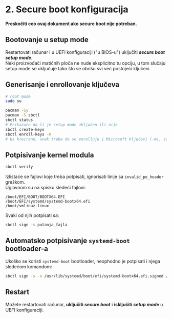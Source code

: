 # 2. Secure boot konfiguracija
**Preskočiti ceo ovaj dokument ako secure boot nije potreban.**
## Bootovanje u setup mode
Restartovati računar i u UEFI konfiguraciji ("u BIOS-u") uključiti ***secure boot setup mode***.  
Neki proizvođači matičnih ploča ne nude eksplicitno tu opciju, u tom slučaju setup mode se uključuje tako što se obrišu svi već postojeći ključevi.  
## Generisanje i enrollovanje ključeva
```sh
# root mode
sudo su

pacman -Sy
pacman -S sbctl
sbctl status
# Prikazaće da li je setup mode uključen ili nije
sbctl create-keys
sbctl enroll-keys -m
# Uz kreirane, uvek treba da se enrolluju i Microsoft ključevi (-m), za svaki slučaj
```

## Potpisivanje kernel modula
```sh
sbctl verify
```
Izlistaće se fajlovi koje treba potpisati, ignorisati linije sa `invalid_pe_header` greškom.  
Uglavnom su na spisku sledeći fajlovi:
```
/boot/EFI/BOOT/BOOTX64.EFI
/boot/EFI/systemd/systemd-bootx64.efi
/boot/vmlinuz-linux
```
Svaki od njih potpisati sa:
```sh
sbctl sign -s putanja_fajla
```

## Automatsko potpisivanje `systemd-boot` bootloader-a
Ukoliko se koristi `systemd-boot` bootloader, neophodno je potpisati i njega sledećom komandom:
```sh
sbctl sign -s -o /usr/lib/systemd/boot/efi/systemd-bootx64.efi.signed /usr/lib/systemd/boot/efi/systemd-bootx64.efi
```

## Restart
Možete restartovati računar, **uključiti *secure boot*** i **isključiti *setup mode*** u UEFI konfiguraciji.